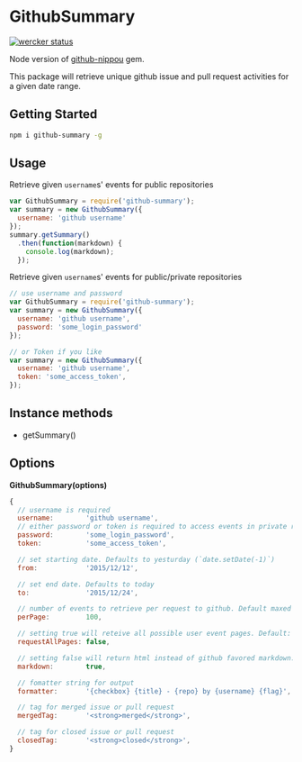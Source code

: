 # GithubSummary

[![wercker status](https://app.wercker.com/status/017b217a3bc138623299b2761965519d/s "wercker status")](https://app.wercker.com/project/bykey/017b217a3bc138623299b2761965519d)

Node version of [github-nippou](https://github.com/masutaka/github-nippou) gem.

This package will retrieve unique github issue and pull request activities for a given date range.

## Getting Started

```bash
npm i github-summary -g
```

## Usage

Retrieve given `username`s' events for public repositories

```js
var GithubSummary = require('github-summary');
var summary = new GithubSummary({
  username: 'github username'
});
summary.getSummary()
  .then(function(markdown) {
    console.log(markdown);
  });
```

Retrieve given `username`s' events for public/private repositories

```js
// use username and password
var GithubSummary = require('github-summary');
var summary = new GithubSummary({
  username: 'github username',
  password: 'some_login_password'
});

// or Token if you like
var summary = new GithubSummary({
  username: 'github username',
  token: 'some_access_token',
});
```
## Instance methods

* getSummary()

## Options

**GithubSummary(options)**

```js
{
  // username is required
  username:        'github username',
  // either password or token is required to access events in private repositories
  password:        'some_login_password',
  token:           'some_access_token',

  // set starting date. Defaults to yesturday (`date.setDate(-1)`)
  from:            '2015/12/12',

  // set end date. Defaults to today
  to:              '2015/12/24',

  // number of events to retrieve per request to github. Default maxed to `100`
  perPage:         100,

  // setting true will reteive all possible user event pages. Default: `false`
  requestAllPages: false,

  // setting false will return html instead of github favored markdown. Default: `true`
  markdown:        true,

  // fomatter string for output
  formatter:       '{checkbox} {title} - {repo} by {username} {flag}',

  // tag for merged issue or pull request
  mergedTag:       '<strong>merged</strong>',

  // tag for closed issue or pull request
  closedTag:       '<strong>closed</strong>',
}
```
